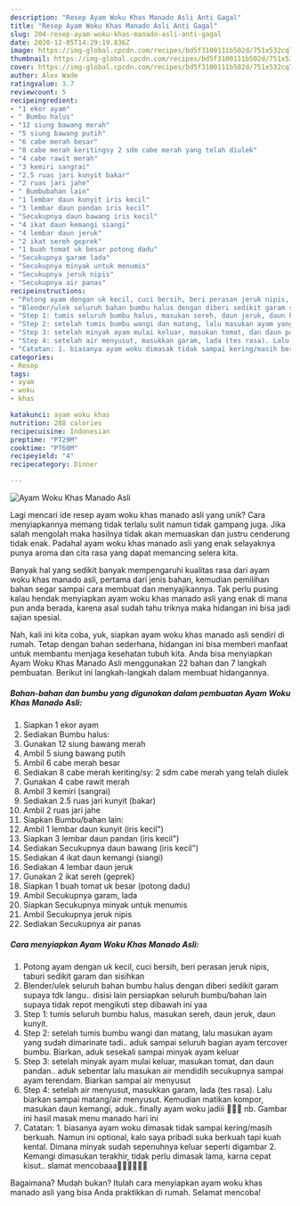 ```yaml
---
description: "Resep Ayam Woku Khas Manado Asli Anti Gagal"
title: "Resep Ayam Woku Khas Manado Asli Anti Gagal"
slug: 204-resep-ayam-woku-khas-manado-asli-anti-gagal
date: 2020-12-05T14:29:19.836Z
image: https://img-global.cpcdn.com/recipes/bd5f3100111b502d/751x532cq70/ayam-woku-khas-manado-asli-foto-resep-utama.jpg
thumbnail: https://img-global.cpcdn.com/recipes/bd5f3100111b502d/751x532cq70/ayam-woku-khas-manado-asli-foto-resep-utama.jpg
cover: https://img-global.cpcdn.com/recipes/bd5f3100111b502d/751x532cq70/ayam-woku-khas-manado-asli-foto-resep-utama.jpg
author: Alex Wade
ratingvalue: 3.7
reviewcount: 5
recipeingredient:
- "1 ekor ayam"
- " Bumbu halus"
- "12 siung bawang merah"
- "5 siung bawang putih"
- "6 cabe merah besar"
- "8 cabe merah keritingsy 2 sdm cabe merah yang telah diulek"
- "4 cabe rawit merah"
- "3 kemiri sangrai"
- "2.5 ruas jari kunyit bakar"
- "2 ruas jari jahe"
- " Bumbubahan lain"
- "1 lembar daun kunyit iris kecil"
- "3 lembar daun pandan iris kecil"
- "Secukupnya daun bawang iris kecil"
- "4 ikat daun kemangi siangi"
- "4 lembar daun jeruk"
- "2 ikat sereh geprek"
- "1 buah tomat uk besar potong dadu"
- "Secukupnya garam lada"
- "Secukupnya minyak untuk menumis"
- "Secukupnya jeruk nipis"
- "Secukupnya air panas"
recipeinstructions:
- "Potong ayam dengan uk kecil, cuci bersih, beri perasan jeruk nipis, taburi sedikit garam dan sisihkan"
- "Blender/ulek seluruh bahan bumbu halus dengan diberi sedikit garam supaya tdk langu.. disisi lain persiapkan seluruh bumbu/bahan lain supaya tidak repot mengikuti step dibawah ini yaa"
- "Step 1: tumis seluruh bumbu halus, masukan sereh, daun jeruk, daun kunyit."
- "Step 2: setelah tumis bumbu wangi dan matang, lalu masukan ayam yang sudah dimarinate tadi.. aduk sampai seluruh bagian ayam tercover bumbu. Biarkan, aduk sesekali sampai minyak ayam keluar"
- "Step 3: setelah minyak ayam mulai keluar, masukan tomat, dan daun pandan.. aduk sebentar lalu masukan air mendidih secukupnya sampai ayam terendam. Biarkan sampai air menyusut"
- "Step 4: setelah air menyusut, masukkan garam, lada (tes rasa). Lalu biarkan sampai matang/air menyusut. Kemudian matikan kompor, masukan daun kemangi, aduk.. finally ayam woku jadiii 🤤🤤🤤 nb. Gambar ini hasil masak menu manado hari ini"
- "Catatan: 1. biasanya ayam woku dimasak tidak sampai kering/masih berkuah. Namun ini optional, kalo saya pribadi suka berkuah tapi kuah kental. Dimana minyak sudah sepenuhnya keluar seperti digambar 2. Kemangi dimasukan terakhir, tidak perlu dimasak lama, karna cepat kisut.. slamat mencobaaa🤗🤗😊🤤🤤😉"
categories:
- Resep
tags:
- ayam
- woku
- khas

katakunci: ayam woku khas 
nutrition: 288 calories
recipecuisine: Indonesian
preptime: "PT29M"
cooktime: "PT60M"
recipeyield: "4"
recipecategory: Dinner

---
```



![Ayam Woku Khas Manado Asli](https://img-global.cpcdn.com/recipes/bd5f3100111b502d/751x532cq70/ayam-woku-khas-manado-asli-foto-resep-utama.jpg)

Lagi mencari ide resep ayam woku khas manado asli yang unik? Cara menyiapkannya memang tidak terlalu sulit namun tidak gampang juga. Jika salah mengolah maka hasilnya tidak akan memuaskan dan justru cenderung tidak enak. Padahal ayam woku khas manado asli yang enak selayaknya punya aroma dan cita rasa yang dapat memancing selera kita.



Banyak hal yang sedikit banyak mempengaruhi kualitas rasa dari ayam woku khas manado asli, pertama dari jenis bahan, kemudian pemilihan bahan segar sampai cara membuat dan menyajikannya. Tak perlu pusing kalau hendak menyiapkan ayam woku khas manado asli yang enak di mana pun anda berada, karena asal sudah tahu triknya maka hidangan ini bisa jadi sajian spesial.


Nah, kali ini kita coba, yuk, siapkan ayam woku khas manado asli sendiri di rumah. Tetap dengan bahan sederhana, hidangan ini bisa memberi manfaat untuk membantu menjaga kesehatan tubuh kita. Anda bisa menyiapkan Ayam Woku Khas Manado Asli menggunakan 22 bahan dan 7 langkah pembuatan. Berikut ini langkah-langkah dalam membuat hidangannya.

<!--inarticleads1-->

##### Bahan-bahan dan bumbu yang digunakan dalam pembuatan Ayam Woku Khas Manado Asli:

1. Siapkan 1 ekor ayam
1. Sediakan  Bumbu halus:
1. Gunakan 12 siung bawang merah
1. Ambil 5 siung bawang putih
1. Ambil 6 cabe merah besar
1. Sediakan 8 cabe merah keriting/sy: 2 sdm cabe merah yang telah diulek
1. Gunakan 4 cabe rawit merah
1. Ambil 3 kemiri (sangrai)
1. Sediakan 2.5 ruas jari kunyit (bakar)
1. Ambil 2 ruas jari jahe
1. Siapkan  Bumbu/bahan lain:
1. Ambil 1 lembar daun kunyit (iris kecil&#34;)
1. Siapkan 3 lembar daun pandan (iris kecil&#34;)
1. Sediakan Secukupnya daun bawang (iris kecil&#34;)
1. Sediakan 4 ikat daun kemangi (siangi)
1. Sediakan 4 lembar daun jeruk
1. Gunakan 2 ikat sereh (geprek)
1. Siapkan 1 buah tomat uk besar (potong dadu)
1. Ambil Secukupnya garam, lada
1. Siapkan Secukupnya minyak untuk menumis
1. Ambil Secukupnya jeruk nipis
1. Sediakan Secukupnya air panas




<!--inarticleads2-->

##### Cara menyiapkan Ayam Woku Khas Manado Asli:

1. Potong ayam dengan uk kecil, cuci bersih, beri perasan jeruk nipis, taburi sedikit garam dan sisihkan
1. Blender/ulek seluruh bahan bumbu halus dengan diberi sedikit garam supaya tdk langu.. disisi lain persiapkan seluruh bumbu/bahan lain supaya tidak repot mengikuti step dibawah ini yaa
1. Step 1: tumis seluruh bumbu halus, masukan sereh, daun jeruk, daun kunyit.
1. Step 2: setelah tumis bumbu wangi dan matang, lalu masukan ayam yang sudah dimarinate tadi.. aduk sampai seluruh bagian ayam tercover bumbu. Biarkan, aduk sesekali sampai minyak ayam keluar
1. Step 3: setelah minyak ayam mulai keluar, masukan tomat, dan daun pandan.. aduk sebentar lalu masukan air mendidih secukupnya sampai ayam terendam. Biarkan sampai air menyusut
1. Step 4: setelah air menyusut, masukkan garam, lada (tes rasa). Lalu biarkan sampai matang/air menyusut. Kemudian matikan kompor, masukan daun kemangi, aduk.. finally ayam woku jadiii 🤤🤤🤤 nb. Gambar ini hasil masak menu manado hari ini
1. Catatan: 1. biasanya ayam woku dimasak tidak sampai kering/masih berkuah. Namun ini optional, kalo saya pribadi suka berkuah tapi kuah kental. Dimana minyak sudah sepenuhnya keluar seperti digambar 2. Kemangi dimasukan terakhir, tidak perlu dimasak lama, karna cepat kisut.. slamat mencobaaa🤗🤗😊🤤🤤😉




Bagaimana? Mudah bukan? Itulah cara menyiapkan ayam woku khas manado asli yang bisa Anda praktikkan di rumah. Selamat mencoba!
